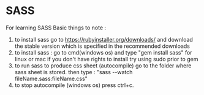 # SASS
For learning SASS
Basic things to note :
1. to install sass go to
   https://rubyinstaller.org/downloads/
   and download the stable version which is specified in the recommended downloads
2. to install sass : go to cmd(windows os) and type "gem install sass"
   for linux or mac if you don't have rights to install try using sudo prior
   to gem
3. to run sass to produce css sheet (autocompile) go to the folder where sass sheet is stored.
   then type : "sass --watch fileName.sass:fileName.css"
4. to stop autocompile (windows os) press ctrl+c.

